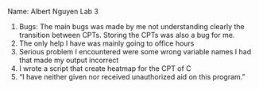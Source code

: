 Name: Albert Nguyen Lab 3
1. Bugs: The main bugs was made by me not understanding clearly the transition between CPTs. Storing the CPTs was also a bug for me.
2. The only help I have was mainly going to office hours
3. Serious problem I encountered were some wrong variable names I had that made my output incorrect
4. I wrote a script that create heatmap for the CPT of C
5. “I have neither given nor received unauthorized aid on this program.” 

